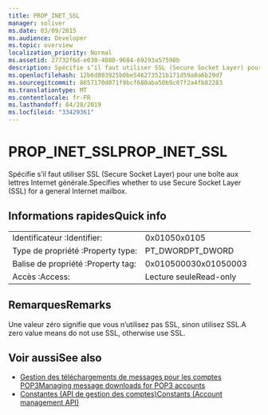 ```yaml
---
title: PROP_INET_SSL
manager: soliver
ms.date: 03/09/2015
ms.audience: Developer
ms.topic: overview
localization_priority: Normal
ms.assetid: 27732f6d-e030-4080-9684-69293a57598b
description: Spécifie s’il faut utiliser SSL (Secure Socket Layer) pour une boîte aux lettres Internet générale.
ms.openlocfilehash: 12b6d803925b0be546273521b171d59a0a6b29d7
ms.sourcegitcommit: 8657170d071f9bcf680aba50b9c07f2a4fb82283
ms.translationtype: MT
ms.contentlocale: fr-FR
ms.lasthandoff: 04/28/2019
ms.locfileid: "33429361"
---
```

# <a name="prop_inet_ssl"></a><span data-ttu-id="0d5ad-103">PROP_INET_SSL</span><span class="sxs-lookup"><span data-stu-id="0d5ad-103">PROP_INET_SSL</span></span>

<span data-ttu-id="0d5ad-104">Spécifie s’il faut utiliser SSL (Secure Socket Layer) pour une boîte aux lettres Internet générale.</span><span class="sxs-lookup"><span data-stu-id="0d5ad-104">Specifies whether to use Secure Socket Layer (SSL) for a general Internet mailbox.</span></span>
  
## <a name="quick-info"></a><span data-ttu-id="0d5ad-105">Informations rapides</span><span class="sxs-lookup"><span data-stu-id="0d5ad-105">Quick info</span></span>

|||
|:-----|:-----|
|<span data-ttu-id="0d5ad-106">Identificateur :</span><span class="sxs-lookup"><span data-stu-id="0d5ad-106">Identifier:</span></span>  <br/> |<span data-ttu-id="0d5ad-107">0x0105</span><span class="sxs-lookup"><span data-stu-id="0d5ad-107">0x0105</span></span>  <br/> |
|<span data-ttu-id="0d5ad-108">Type de propriété :</span><span class="sxs-lookup"><span data-stu-id="0d5ad-108">Property type:</span></span>  <br/> |<span data-ttu-id="0d5ad-109">PT_DWORD</span><span class="sxs-lookup"><span data-stu-id="0d5ad-109">PT_DWORD</span></span>  <br/> |
|<span data-ttu-id="0d5ad-110">Balise de propriété :</span><span class="sxs-lookup"><span data-stu-id="0d5ad-110">Property tag:</span></span>  <br/> |<span data-ttu-id="0d5ad-111">0x01050003</span><span class="sxs-lookup"><span data-stu-id="0d5ad-111">0x01050003</span></span>  <br/> |
|<span data-ttu-id="0d5ad-112">Accès :</span><span class="sxs-lookup"><span data-stu-id="0d5ad-112">Access:</span></span>  <br/> |<span data-ttu-id="0d5ad-113">Lecture seule</span><span class="sxs-lookup"><span data-stu-id="0d5ad-113">Read-only</span></span>  <br/> |
   
## <a name="remarks"></a><span data-ttu-id="0d5ad-114">Remarques</span><span class="sxs-lookup"><span data-stu-id="0d5ad-114">Remarks</span></span>

<span data-ttu-id="0d5ad-115">Une valeur zéro signifie que vous n’utilisez pas SSL, sinon utilisez SSL.</span><span class="sxs-lookup"><span data-stu-id="0d5ad-115">A zero value means do not use SSL, otherwise use SSL.</span></span>
  
## <a name="see-also"></a><span data-ttu-id="0d5ad-116">Voir aussi</span><span class="sxs-lookup"><span data-stu-id="0d5ad-116">See also</span></span>

- [<span data-ttu-id="0d5ad-117">Gestion des téléchargements de messages pour les comptes POP3</span><span class="sxs-lookup"><span data-stu-id="0d5ad-117">Managing message downloads for POP3 accounts</span></span>](managing-message-downloads-for-pop3-accounts.md)  
- [<span data-ttu-id="0d5ad-118">Constantes (API de gestion des comptes)</span><span class="sxs-lookup"><span data-stu-id="0d5ad-118">Constants (Account management API)</span></span>](constants-account-management-api.md)

